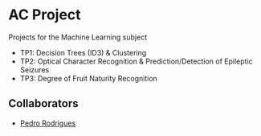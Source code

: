 # AC Project
Projects for the Machine Learning subject
- TP1: Decision Trees (ID3) & Clustering
- TP2: Optical Character Recognition & Prediction/Detection of Epileptic Seizures 
- TP3: Degree of Fruit Naturity Recognition

## Collaborators
- [Pedro Rodrigues](https://github.com/pedromig/)
